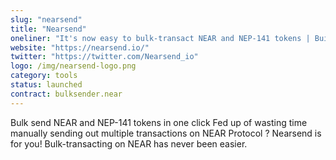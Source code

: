 ```yaml
---
slug: "nearsend"
title: "Nearsend"
oneliner: "It's now easy to bulk-transact NEAR and NEP-141 tokens | Built by @invokerlabs"
website: "https://nearsend.io/"
twitter: "https://twitter.com/Nearsend_io"
logo: /img/nearsend-logo.png
category: tools
status: launched
contract: bulksender.near
---
```


Bulk send NEAR and NEP-141 tokens in one click
Fed up of wasting time manually sending out multiple transactions on NEAR Protocol ? Nearsend is for you! Bulk-transacting on NEAR has never been easier.
